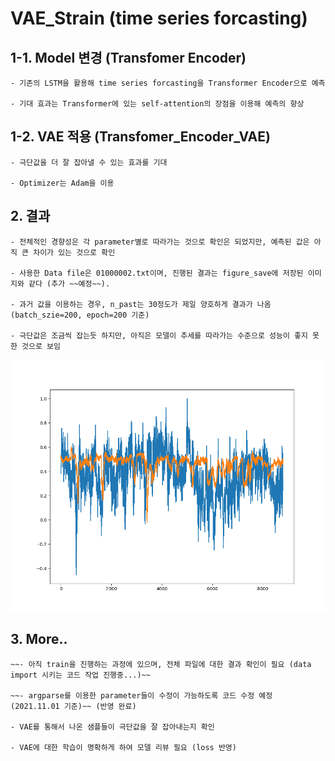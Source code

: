 # VAE_Strain (time series forcasting)

## 1-1. Model 변경 (Transfomer Encoder)

    - 기존의 LSTM을 활용해 time series forcasting을 Transformer Encoder으로 예측
    
    - 기대 효과는 Transformer에 있는 self-attention의 장점을 이용해 예측의 향상

## 1-2. VAE 적용 (Transfomer_Encoder_VAE)

    - 극단값을 더 잘 잡아낼 수 있는 효과를 기대

    - Optimizer는 Adam을 이용

## 2. 결과
    
    - 전체적인 경향성은 각 parameter별로 따라가는 것으로 확인은 되었지만, 예측된 값은 아직 큰 차이가 있는 것으로 확인

    - 사용한 Data file은 01000002.txt이며, 진행된 결과는 figure_save에 저장된 이미지와 같다 (추가 ~~예정~~).

    - 과거 값을 이용하는 경우, n_past는 30정도가 제일 양호하게 결과가 나옴 (batch_szie=200, epoch=200 기준)

    - 극단값은 조금씩 잡는듯 하지만, 아직은 모델이 추세를 따라가는 수준으로 성능이 좋지 못한 것으로 보임

![figure_epoch201_past30_batch200.png](./figure_save/figure_epoch201_past30_batch200.png)
    
## 3. More..

    ~~- 아직 train을 진행하는 과정에 있으며, 전체 파일에 대한 결과 확인이 필요 (data import 시키는 코드 작업 진행중...)~~

    ~~- argparse를 이용한 parameter들이 수정이 가능하도록 코드 수정 예정 (2021.11.01 기준)~~ (반영 완료)

    - VAE를 통해서 나온 샘플들이 극단값을 잘 잡아내는지 확인

    - VAE에 대한 학습이 명확하게 하여 모델 리뷰 필요 (loss 반영)


